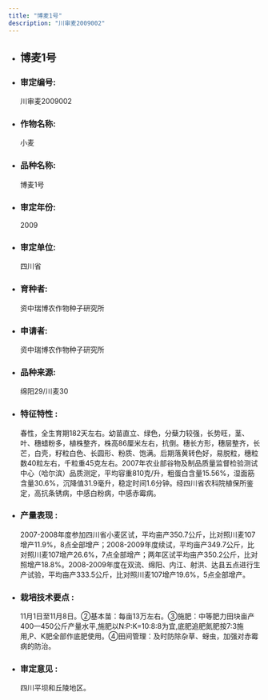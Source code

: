 ```yaml
---
title: "博麦1号"
description: "川审麦2009002"
---
```

* ## 博麦1号
* ###  审定编号:  
   川审麦2009002

*  ### 作物名称:  
   小麦

*   ###  品种名称: 
    博麦1号

*   ### 审定年份: 
    2009

*   ### 审定单位:  
    四川省

*   ### 育种者:  
    资中瑞博农作物种子研究所

*   ### 申请者:  
    资中瑞博农作物种子研究所

*   ### 品种来源:  
    绵阳29/川麦30

*   ### 特征特性 : 
    春性，全生育期182天左右。幼苗直立、绿色，分蘖力较强，长势旺，茎、叶、穗蜡粉多，植株整齐，株高86厘米左右，抗倒。穗长方形，穗层整齐，长芒，白壳，籽粒白色、长圆形、粉质、饱满。后期落黄转色好，易脱粒，穗粒数40粒左右，千粒重45克左右。2007年农业部谷物及制品质量监督检验测试中心（哈尔滨）品质测定，平均容重810克/升，粗蛋白含量15.56%，湿面筋含量30.6%，沉降值31.9毫升，稳定时间1.6分钟。经四川省农科院植保所鉴定，高抗条锈病，中感白粉病，中感赤霉病。

*   ### 产量表现 : 
    2007-2008年度参加四川省小麦区试，平均亩产350.7公斤，比对照川麦107增产11.9%，8点全部增产；2008-2009年度续试，平均亩产349.7公斤，比对照川麦107增产26.6%，7点全部增产；两年区试平均亩产350.2公斤，比对照增产18.8%。2008-2009年度在双流、绵阳、内江、射洪、达县五点进行生产试验，平均亩产333.5公斤，比对照川麦107增产19.6%，5点全部增产。

*   ### 栽培技术要点 : 
    11月1日至11月8日。②基本苗：每亩13万左右。③施肥：中等肥力田块亩产400—450公斤产量水平,施肥以N:P:K=10:8:8为宜,底肥追肥氮肥按7:3施用,P、K肥全部作底肥使用。④田间管理：及时防除杂草、蚜虫，加强对赤霉病的防治。

*   ### 审定意见 : 
    四川平坝和丘陵地区。

